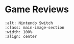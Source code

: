 # Game Reviews

```{image} /_static/images/consoles/nintendo-switch/nintendo-switch-3953601_1920.jpg
:alt: Nintendo Switch
:class: main-image-section
:width: 100%
:align: center
```
